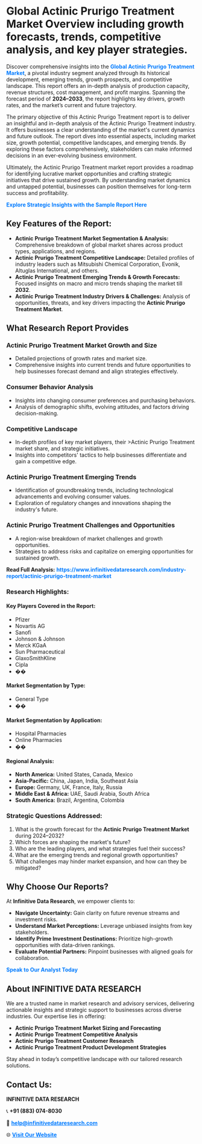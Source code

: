 <h1>Global Actinic Prurigo Treatment Market Overview including growth forecasts, trends, competitive analysis, and key player strategies.</h1>
<p>
Discover comprehensive insights into the 
<a href="https://www.infinitivedataresearch.com/industry-report/actinic-prurigo-treatment-market" rel="dofollow" style="color: #007BFF; text-decoration: none;"><strong>Global Actinic Prurigo Treatment Market</strong></a>, a pivotal industry segment analyzed through its historical development, emerging trends, growth prospects, and competitive landscape. This report offers an in-depth analysis of production capacity, revenue structures, cost management, and profit margins. Spanning the forecast period of <strong>2024–2033</strong>, the report highlights key drivers, growth rates, and the market’s current and future trajectory.
</p>
<p>
The primary objective of this Actinic Prurigo Treatment report is to deliver an insightful and in-depth analysis of the Actinic Prurigo Treatment industry. It offers businesses a clear understanding of the market's current dynamics and future outlook. The report dives into essential aspects, including market size, growth potential, competitive landscapes, and emerging trends. By exploring these factors comprehensively, stakeholders can make informed decisions in an ever-evolving business environment.
</p>
<p>
Ultimately, the Actinic Prurigo Treatment market report provides a roadmap for identifying lucrative market opportunities and crafting strategic initiatives that drive sustained growth. By understanding market dynamics and untapped potential, businesses can position themselves for long-term success and profitability.
</p>
<p>
<a href="https://www.infinitivedataresearch.com/request-sample/reportId=108072" style="color: #007BFF; text-decoration: none;"><strong>Explore Strategic Insights with the Sample Report Here</strong></a>
</p>

<h2>Key Features of the Report:</h2>
<ul>
<li><strong>Actinic Prurigo Treatment Market Segmentation & Analysis:</strong> Comprehensive breakdown of global market shares across product types, applications, and regions.</li>
<li><strong>Actinic Prurigo Treatment Competitive Landscape:</strong> Detailed profiles of industry leaders such as Mitsubishi Chemical Corporation, Evonik, Altuglas International, and others.</li>
<li><strong>Actinic Prurigo Treatment Emerging Trends & Growth Forecasts:</strong> Focused insights on macro and micro trends shaping the market till <strong>2032</strong>.</li>
<li><strong>Actinic Prurigo Treatment Industry Drivers & Challenges:</strong> Analysis of opportunities, threats, and key drivers impacting the <strong>Actinic Prurigo Treatment Market</strong>.</li>
</ul>

<h2>What Research Report Provides</h2>
<h3>Actinic Prurigo Treatment Market Growth and Size</h3>
<ul>
<li>Detailed projections of growth rates and market size.</li>
<li>Comprehensive insights into current trends and future opportunities to help businesses forecast demand and align strategies effectively.</li>
</ul>

<h3>Consumer Behavior Analysis</h3>
<ul>
<li>Insights into changing consumer preferences and purchasing behaviors.</li>
<li>Analysis of demographic shifts, evolving attitudes, and factors driving decision-making.</li>
</ul>

<h3>Competitive Landscape</h3>
<ul>
<li>In-depth profiles of key market players, their >Actinic Prurigo Treatment market share, and strategic initiatives.</li>
<li>Insights into competitors' tactics to help businesses differentiate and gain a competitive edge.</li>
</ul>

<h3>Actinic Prurigo Treatment Emerging Trends</h3>
<ul>
<li>Identification of groundbreaking trends, including technological advancements and evolving consumer values.</li>
<li>Exploration of regulatory changes and innovations shaping the industry's future.</li>
</ul>

<h3>Actinic Prurigo Treatment Challenges and Opportunities</h3>
<ul>
<li>A region-wise breakdown of market challenges and growth opportunities.</li>
<li>Strategies to address risks and capitalize on emerging opportunities for sustained growth.</li>
</ul>
<p><strong>Read Full Analysis:</strong> <a href="https://www.infinitivedataresearch.com/industry-report/actinic-prurigo-treatment-market" rel="dofollow" style="color: #007BFF; text-decoration: none;"><strong>https://www.infinitivedataresearch.com/industry-report/actinic-prurigo-treatment-market</strong></a></p>
<h3>Research Highlights:</h3>
<h4>Key Players Covered in the Report:</h4>
<ul><li>Pfizer</li><li>Novartis AG</li><li>Sanofi</li><li>Johnson &amp; Johnson</li><li>Merck KGaA</li><li>Sun Pharmaceutical</li><li>GlaxoSmithKline</li><li>Cipla</li><li>��</li></ul>
<h4>Market Segmentation by Type:</h4>
<ul><li>General Type</li><li>��</li></ul>
<h4>Market Segmentation by Application:</h4>
<ul><li>Hospital Pharmacies</li><li>Online Pharmacies</li><li>��</li></ul>

<h4>Regional Analysis:</h4>
<ul>
<li><strong>North America:</strong> United States, Canada, Mexico</li>
<li><strong>Asia-Pacific:</strong> China, Japan, India, Southeast Asia</li>
<li><strong>Europe:</strong> Germany, UK, France, Italy, Russia</li>
<li><strong>Middle East & Africa:</strong> UAE, Saudi Arabia, South Africa</li>
<li><strong>South America:</strong> Brazil, Argentina, Colombia</li>
</ul>

<h3>Strategic Questions Addressed:</h3>
<ol>
<li>What is the growth forecast for the <strong>Actinic Prurigo Treatment Market</strong> during 2024–2032?</li>
<li>Which forces are shaping the market's future?</li>
<li>Who are the leading players, and what strategies fuel their success?</li>
<li>What are the emerging trends and regional growth opportunities?</li>
<li>What challenges may hinder market expansion, and how can they be mitigated?</li>
</ol>

<h2>Why Choose Our Reports?</h2>
<p>At <strong>Infinitive Data Research</strong>, we empower clients to:</p>
<ul>
<li><strong>Navigate Uncertainty:</strong> Gain clarity on future revenue streams and investment risks.</li>
<li><strong>Understand Market Perceptions:</strong> Leverage unbiased insights from key stakeholders.</li>
<li><strong>Identify Prime Investment Destinations:</strong> Prioritize high-growth opportunities with data-driven rankings.</li>
<li><strong>Evaluate Potential Partners:</strong> Pinpoint businesses with aligned goals for collaboration.</li>
</ul>
<p><a href="https://www.infinitivedataresearch.com/industry-report/actinic-prurigo-treatment-market" rel="dofollow" style="color: #007BFF; text-decoration: none;"><strong>Speak to Our Analyst Today</strong></a></p>

<h2>About INFINITIVE DATA RESEARCH</h2>
<p>We are a trusted name in market research and advisory services, delivering actionable insights and strategic support to businesses across diverse industries. Our expertise lies in offering:</p>
<ul>
<li><strong>Actinic Prurigo Treatment Market Sizing and Forecasting</strong></li>
<li><strong>Actinic Prurigo Treatment Competitive Analysis</strong></li>
<li><strong>Actinic Prurigo Treatment Customer Research</strong></li>
<li><strong>Actinic Prurigo Treatment Product Development Strategies</strong></li>
</ul>
<p>Stay ahead in today’s competitive landscape with our tailored research solutions.</p>

<h2>Contact Us:</h2>
<p><strong>INFINITIVE DATA RESEARCH</strong></p>
<p>📞 <strong>+91 (883) 074-8030</strong></p>
<p>📧 <strong><a href="mailto:help@infinitivedataresearch.com" style="color: #007BFF;">help@infinitivedataresearch.com</a></strong></p>
<p>🌐 <strong><a href="https://www.infinitivedataresearch.com" rel="dofollow" style="color: #007BFF;">Visit Our Website</a></strong></p>